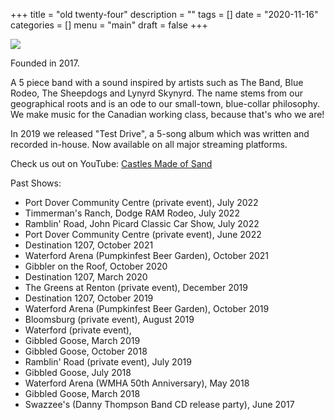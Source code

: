 +++
title = "old twenty-four"
description = ""
tags = []
date = "2020-11-16"
categories = []
menu = "main"
draft = false
+++

![](/img/oldtwentyfour/bridgeshot.png)

Founded in 2017.

A 5 piece band with a sound inspired by artists such as The Band, Blue Rodeo, The Sheepdogs and Lynyrd Skynyrd.
The name stems from our geographical roots and is an ode to our small-town, blue-collar philosophy. We make 
music for the Canadian working class, because that's who we are!

In 2019 we released "Test Drive", a 5-song album which was written and recorded in-house.
Now available on all major streaming platforms.

Check us out on YouTube: [Castles Made of Sand](https://www.youtube.com/watch?v=J65SYgB9QeYv0)

Past Shows:
- Port Dover Community Centre (private event), July 2022 <!-- July 23, 2022 -->
- Timmerman's Ranch, Dodge RAM Rodeo, July 2022 <!-- July 16, 2022 -->
- Ramblin' Road, John Picard Classic Car Show, July 2022 <!-- July 3, 2022 -->
- Port Dover Community Centre (private event), June 2022 <!-- June 25, 2022 -->
- Destination 1207, October 2021 <!-- Pumpkinfest -->
- Waterford Arena (Pumpkinfest Beer Garden), October 2021
- Gibbler on the Roof, October 2020 <!-- Oct 17, 2020 -->
- Destination 1207, March 2020 <!-- March 14, 2020 -->
- The Greens at Renton (private event), December 2019 <!-- Dec 7, 2019 -->
- Destination 1207, October 2019 <!-- Pumpkinfest -->
- Waterford Arena (Pumpkinfest Beer Garden), October 2019
- Bloomsburg (private event), August 2019 <!--Poirier's, August 9 -->
- Waterford (private event), <!-- Schira's, date? -->
- Gibbled Goose, March 2019
- Gibbled Goose, October 2018
- Ramblin' Road (private event), July 2019 <!-- July 21 -->
- Gibbled Goose, July 2018 <!-- Canada Day -->
- Waterford Arena (WMHA 50th Anniversary), May 2018 <!-- May 12 -->
- Gibbled Goose, March 2018
- Swazzee's (Danny Thompson Band CD release party), June 2017 <!-- June 17, 2017 -->
<!--WDHS 125th w/ Elliott Saturday May 20, 2017-->

